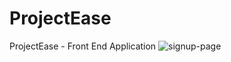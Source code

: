 # ProjectEase
ProjectEase - Front End Application
![signup-page](https://github.com/AravinthanSathasivam/ProjectEase/assets/48080574/46803be0-14f4-4062-951f-c8cccbb91cdf)

